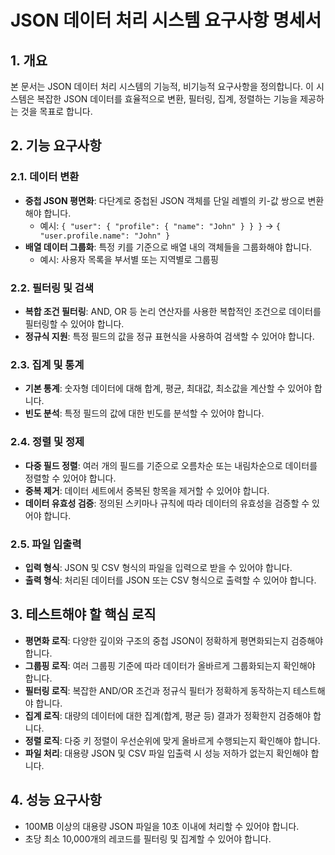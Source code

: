 # JSON 데이터 처리 시스템 요구사항 명세서

## 1. 개요
본 문서는 JSON 데이터 처리 시스템의 기능적, 비기능적 요구사항을 정의합니다. 이 시스템은 복잡한 JSON 데이터를 효율적으로 변환, 필터링, 집계, 정렬하는 기능을 제공하는 것을 목표로 합니다.

## 2. 기능 요구사항

### 2.1. 데이터 변환
- **중첩 JSON 평면화**: 다단계로 중첩된 JSON 객체를 단일 레벨의 키-값 쌍으로 변환해야 합니다.
  - 예시: `{ "user": { "profile": { "name": "John" } } }` → `{ "user.profile.name": "John" }`
- **배열 데이터 그룹화**: 특정 키를 기준으로 배열 내의 객체들을 그룹화해야 합니다.
  - 예시: 사용자 목록을 부서별 또는 지역별로 그룹핑

### 2.2. 필터링 및 검색
- **복합 조건 필터링**: AND, OR 등 논리 연산자를 사용한 복합적인 조건으로 데이터를 필터링할 수 있어야 합니다.
- **정규식 지원**: 특정 필드의 값을 정규 표현식을 사용하여 검색할 수 있어야 합니다.

### 2.3. 집계 및 통계
- **기본 통계**: 숫자형 데이터에 대해 합계, 평균, 최대값, 최소값을 계산할 수 있어야 합니다.
- **빈도 분석**: 특정 필드의 값에 대한 빈도를 분석할 수 있어야 합니다.

### 2.4. 정렬 및 정제
- **다중 필드 정렬**: 여러 개의 필드를 기준으로 오름차순 또는 내림차순으로 데이터를 정렬할 수 있어야 합니다.
- **중복 제거**: 데이터 세트에서 중복된 항목을 제거할 수 있어야 합니다.
- **데이터 유효성 검증**: 정의된 스키마나 규칙에 따라 데이터의 유효성을 검증할 수 있어야 합니다.

### 2.5. 파일 입출력
- **입력 형식**: JSON 및 CSV 형식의 파일을 입력으로 받을 수 있어야 합니다.
- **출력 형식**: 처리된 데이터를 JSON 또는 CSV 형식으로 출력할 수 있어야 합니다.

## 3. 테스트해야 할 핵심 로직
- **평면화 로직**: 다양한 깊이와 구조의 중첩 JSON이 정확하게 평면화되는지 검증해야 합니다.
- **그룹핑 로직**: 여러 그룹핑 기준에 따라 데이터가 올바르게 그룹화되는지 확인해야 합니다.
- **필터링 로직**: 복잡한 AND/OR 조건과 정규식 필터가 정확하게 동작하는지 테스트해야 합니다.
- **집계 로직**: 대량의 데이터에 대한 집계(합계, 평균 등) 결과가 정확한지 검증해야 합니다.
- **정렬 로직**: 다중 키 정렬이 우선순위에 맞게 올바르게 수행되는지 확인해야 합니다.
- **파일 처리**: 대용량 JSON 및 CSV 파일 입출력 시 성능 저하가 없는지 확인해야 합니다.

## 4. 성능 요구사항
- 100MB 이상의 대용량 JSON 파일을 10초 이내에 처리할 수 있어야 합니다.
- 초당 최소 10,000개의 레코드를 필터링 및 집계할 수 있어야 합니다.
